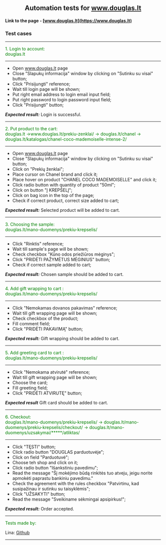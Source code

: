 <h style="text-align:center">

## Automation tests for www.douglas.lt
</h>

#### Link to the page - [www.douglas.lt](https://www.douglas.lt)
### Test cases
***
<p style="color: green">
1. Login to account: <br> douglas.lt

***


- Open www.douglas.lt page
- Close "Slapukų informacija" window by clicking on "Sutinku su visai" button;
- Click "Prisijungti" reference;
- Wait till login page will be shown;
- Put right email address to login email input field;
- Put right password to login password input field;
- Click "Prisijungti" button;

___Expected result:___  Login is successful.

***
 <p style="color: green">
2. Put product to the cart: <br> douglas.lt ->www.douglas.lt/prekiu-zenklai/ -> douglas.lt/chanel -> douglas.lt/katalogas/chanel-coco-mademoiselle-intense-2/

***
</p>

- Open www.douglas.lt page
- Close "Slapukų informacija" window by clicking on "Sutinku su visai" button;
- Click on "Prekių ženklai";
- Place cursor on Chanel brand and click it;
- Place hover on product "CHANEL COCO MADEMOISELLE" and click it;
- Click radio button with quantity of product "50ml";
- Click on button "Į KREPŠELĮ";
- Click on bag icon in the top of the page;
- Check if correct product, correct size added to cart;

___Expected result:___ Selected product will be added to cart.

***
<p style="color: green">
3. Choosing the sample: <br> douglas.lt/mano-duomenys/prekiu-krepselis/

***
</p>

- Click "Rinktis" reference;
- Wait till sample's page will be shown;
- Check checkbox "Kūno odos priežiūros mėginys";
- Click "PRIDĖTI PAŽYMĖTUS MĖGINIUS" button;
- Check if correct sample added to cart;

___Expected result:___ Chosen sample should be added to cart.

***
<p style="color: green">
4. Add gift wrapping to cart : <br> douglas.lt/mano-duomenys/prekiu-krepselis/

***
</p>

- Click "Nemokamas dovanos pakavimas" reference;
- Wait till gift wrapping page will be shown;
- Check checkbox of the product;
- Fill comment field;
- Click "PRIDĖTI PAKAVIMĄ" button;

___Expected result:___ Gift wrapping should be added to cart.

***
<p style="color: green">
5. Add greeting card to cart : <br> douglas.lt/mano-duomenys/prekiu-krepselis/

***
</p>

- Click "Nemokama atvirutė" reference;
- Wait till gift wrapping page will be shown;
- Choose the card;
- Fill greeting field;
- Click "PRIDĖTI ATVIRUTĘ" button;

___Expected result___ Gift card should be added to cart.

***
<p style="color: green">
6. Checkout: <br> douglas.lt/mano-duomenys/prekiu-krepselis/ -> douglas.lt/mano-duomenys/prekiu-krepselis/checkout/ -> douglas.lt/mano-duomenys/uzsakymai/*****/atliktas/

***
</p>

- Click "TĘSTI" button;
- Click radio button "DOUGLAS parduotuvėje";
- Click on field "Parduotuvė";
- Choose teh shop and click on it;
- Click radio button "Išankstiniu pavedimu";
- Read the message "Šį mokėjimo būdą rinkitės tuo atveju, jeigu norite apmokėti paprastu bankiniu pavedimu."
- Check the agreement with the rules checkbox "Patvirtinu, kad susipažinau ir sutinku su taisyklėmis";
- Click "UŽSAKYTI" button;
- Read the message "Sveikiname sėkmingai apsipirkus!";

___Expected result:___ Order accepted.

***
<p style="color: green">
Tests made by: 

</p>

Lina: [Github](https://github.com/linajja)
***
